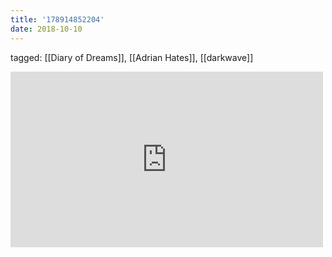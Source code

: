 ```yaml
---
title: '178914852204'
date: 2018-10-10
---
```

tagged: [[Diary of Dreams]], [[Adrian Hates]], [[darkwave]]
<iframe allow="accelerometer; autoplay; clipboard-write; encrypted-media; gyroscope; picture-in-picture" allowfullscreen="" frameborder="0" height="281" id="youtube_iframe" src="https://www.youtube.com/embed/aO5XrVdoebA?feature=oembed&amp;enablejsapi=1&amp;origin=https://safe.txmblr.com&amp;wmode=opaque" width="500"></iframe>